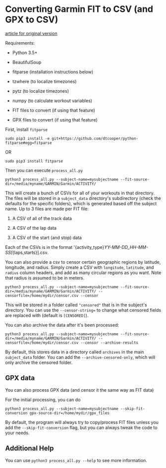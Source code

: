 # Converting Garmin FIT to CSV (and GPX to CSV)

[article for original version](https://maxcandocia.com/article/2017/Sep/22/converting-garmin-fit-to-csv/)

Requirements:

 * Python 3.5+

 * BeautifulSoup

 * fitparse (installation instructions below)

 * tzwhere (to localize timezones)

 * pytz (to localize timezones)

 * numpy (to calculate workout variables)

 * FIT files to convert (if using that feature)

 * GPX files to convert (if using that feature)

First, install `fitparse`

    sudo pip3 install -e git+https://github.com/dtcooper/python-fitparse#egg=fitparse

OR

    sudo pip3 install fitparse

Then you can execute `process_all.py`

    python3 process_all.py --subject-name=mysubjectname --fit-source-dir=/media/myname/GARMIN/Garmin/ACTIVITY/

This will create a bunch of CSVs for all of your workouts in that directory. The files will be stored in a `subject_data` directory's subdirectory (check the defaults for the specific folders), which is generated based off the subject name. Up to 3 files are made per FIT file:

 1. A CSV of all of the track data

 2. A CSV of the lap data

 3. A CSV of the start (and stop) data

Each of the CSVs is in the format '{activity_type}_YY-MM-DD_HH-MM-SS[_{laps,starts}].csv.

You can also provide a csv to censor certain geographic regions by latitude, longitude, and radius. Simply create a CSV with `longitude`, `latitude`, and `radius` column headers, and add as many circular regions as you want. Note that radius is assumed to be in meters.

    
    python3 process_all.py --subject-name=mysubjectname --fit-source-dir=/media/myname/GARMIN/Garmin/ACTIVITY/ --censorfile=/home/mydir/censor.csv --censor

This will be stored in a folder called `"censored"` that is in the subject's directory. You can use the `--censor-string=` to change what censored fields are replaced with (default is `[CENSORED]`).

You can also archive the data after it's been processed:

    python3 process_all.py --subject-name=mysubjectname --fit-source-dir=/media/myname/GARMIN/Garmin/ACTIVITY/ --censorfile=/home/mydir/censor.csv --censor --archive-results

By default, this stores data in a directory called `archives` in the main `subject_data` folder. You can add the `--archive-censored-only`, which will only archive the censored folder.

## GPX data

You can also process GPX data (and censor it the same way as FIT data)

For the initial processing, you can do

    python3 process_all.py --subject-name=mysubjectname --skip-fit-conversion gpx-source-dir=/home/mydir/gpx_files

By default, the program will always try to copy/process FIT files unless you add the `--skip-fit-conversion` flag, but you can always tweak the code to your needs.

## Additional Help

You can use `python3 process_all.py --help` to see more information.
